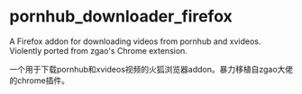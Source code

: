 # pornhub_downloader_firefox
A Firefox addon for downloading videos from pornhub and xvideos.
Violently ported from zgao's Chrome extension.

一个用于下载pornhub和xvideos视频的火狐浏览器addon。暴力移植自zgao大佬的chrome插件。

